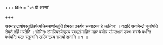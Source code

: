 +++
title = "०१ प्रो अस्मा"

+++

अस्माइन्द्रायोपस्तुतिंउपेत्यक्रियमाणांस्तुतिं प्रोभरत प्रकर्षेण सम्पादयत हे ऋत्विजः । यद्यदि अयमिन्द्रो जुजोषति सेवते तर्हि भरतेति । सोमिनः सोमप्रियस्येन्द्रस्य स्वभूतं माहिनं महत् वयोन्नं सोमलक्षणं उक्थैः शस्त्रैः वर्धन्ति वर्धयन्ति भद्राः स्तुत्यानि खल्विन्द्रस्य रातयो दानानि ॥ १ ॥